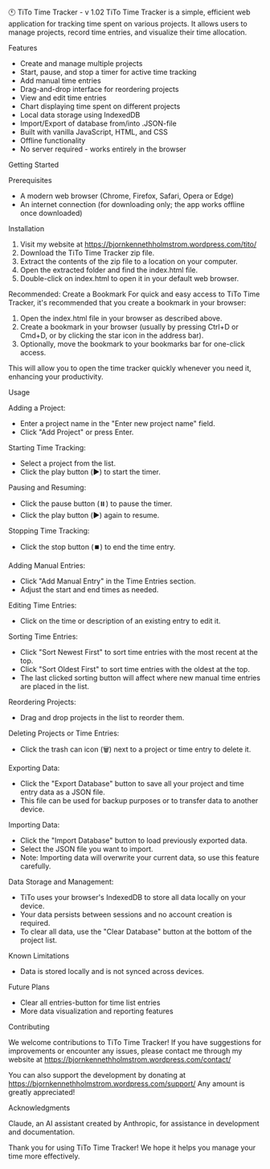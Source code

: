 🕚 TiTo Time Tracker - v 1.02
TiTo Time Tracker is a simple, efficient web application for tracking time spent on various projects. It allows users to manage projects, record time entries, and visualize their time allocation.

Features
- Create and manage multiple projects
- Start, pause, and stop a timer for active time tracking
- Add manual time entries
- Drag-and-drop interface for reordering projects
- View and edit time entries
- Chart displaying time spent on different projects
- Local data storage using IndexedDB
- Import/Export of database from/into .JSON-file
- Built with vanilla JavaScript, HTML, and CSS
- Offline functionality
- No server required - works entirely in the browser

Getting Started

Prerequisites
- A modern web browser (Chrome, Firefox, Safari, Opera or Edge)
- An internet connection (for downloading only; the app works offline once downloaded)

Installation

1. Visit my website at https://bjornkennethholmstrom.wordpress.com/tito/
2. Download the TiTo Time Tracker zip file.
3. Extract the contents of the zip file to a location on your computer.
4. Open the extracted folder and find the index.html file.
5. Double-click on index.html to open it in your default web browser.

Recommended: Create a Bookmark
For quick and easy access to TiTo Time Tracker, it's recommended that you create a bookmark in your browser:

1. Open the index.html file in your browser as described above.
2. Create a bookmark in your browser (usually by pressing Ctrl+D or Cmd+D, or by clicking the star icon in the address bar).
3. Optionally, move the bookmark to your bookmarks bar for one-click access.

This will allow you to open the time tracker quickly whenever you need it, enhancing your productivity.

Usage

Adding a Project:
- Enter a project name in the "Enter new project name" field.
- Click "Add Project" or press Enter.

Starting Time Tracking:
- Select a project from the list.
- Click the play button (▶️) to start the timer.

Pausing and Resuming:
- Click the pause button (⏸️) to pause the timer.
- Click the play button (▶️) again to resume.

Stopping Time Tracking:
- Click the stop button (⏹️) to end the time entry.

Adding Manual Entries:
- Click "Add Manual Entry" in the Time Entries section.
- Adjust the start and end times as needed.

Editing Time Entries:
- Click on the time or description of an existing entry to edit it.

Sorting Time Entries:
- Click "Sort Newest First" to sort time entries with the most recent at the top.
- Click "Sort Oldest First" to sort time entries with the oldest at the top.
- The last clicked sorting button will affect where new manual time entries are placed in the list.

Reordering Projects:
- Drag and drop projects in the list to reorder them.

Deleting Projects or Time Entries:
- Click the trash can icon (🗑️) next to a project or time entry to delete it.

Exporting Data:
- Click the "Export Database" button to save all your project and time entry data as a JSON file.
- This file can be used for backup purposes or to transfer data to another device.

Importing Data:
- Click the "Import Database" button to load previously exported data.
- Select the JSON file you want to import.
- Note: Importing data will overwrite your current data, so use this feature carefully.

Data Storage and Management:
- TiTo uses your browser's IndexedDB to store all data locally on your device.
- Your data persists between sessions and no account creation is required.
- To clear all data, use the "Clear Database" button at the bottom of the project list.


Known Limitations
- Data is stored locally and is not synced across devices.

Future Plans
- Clear all entries-button for time list entries
- More data visualization and reporting features

Contributing

We welcome contributions to TiTo Time Tracker! If you have suggestions for improvements or encounter any issues, please contact me through my website at 
https://bjornkennethholmstrom.wordpress.com/contact/

You can also support the development by donating at 
https://bjornkennethholmstrom.wordpress.com/support/
Any amount is greatly appreciated!


Acknowledgments

Claude, an AI assistant created by Anthropic, for assistance in development and documentation.

Thank you for using TiTo Time Tracker! We hope it helps you manage your time more effectively.
